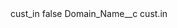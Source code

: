 <?xml version="1.0" encoding="UTF-8"?>
<CustomMetadata xmlns="http://soap.sforce.com/2006/04/metadata" xmlns:xsi="http://www.w3.org/2001/XMLSchema-instance" xmlns:xsd="http://www.w3.org/2001/XMLSchema">
    <label>cust_in</label>
    <protected>false</protected>
    <values>
        <field>Domain_Name__c</field>
        <value xsi:type="xsd:string">cust.in</value>
    </values>
</CustomMetadata>
